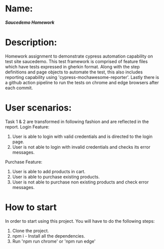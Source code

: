 # Name: 
***Saucedemo Homework***

# Description:
Homework assignment to demonstrate cypress automation capability on test site saucedemo.
This test framework is comprised of feature files which have tests expressed in gherkin format.
Along with the step definitions and page objects to automate the test, this also includes reporting capability using 'cypress-mochawesome-reporter'.
Lastly there is a github action pipeline to run the tests on chrome and edge browsers after each commit.

# User scenarios:
Task 1 & 2 are transformed in following fashion and are reflected in the report.
Login Feature:
1. User is able to login with valid credentials and is directed to the login page.
2. User is not able to login with invalid credentials and checks its error messages.

Purchase Feature:
1. User is able to add products in cart.
2. User is able to purchase existing products.
3. User is not able to purchase non existing products and check error messages.

# How to start
In order to start using this project. You will have to do the following steps:
1. Clone the project.
2. npm i - Install all the dependencies.
3. Run 'npm run chrome' or 'npm run edge'